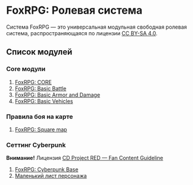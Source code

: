 # FoxRPG: Ролевая система

Система FoxRPG — это универсальная модульная свободная ролевая система, распространяющаяся по лицензии [CC BY⁠-⁠SA 4⁠.⁠0](https://creativecommons.org/licenses/by-sa/4.0/).

## Список модулей

### Core модули

1. [FoxRPG: CORE](https://github.com/KizhiFox/FoxRPG-TTRPG-system/blob/main/core/FoxRPG%20CORE.md)
2. [FoxRPG: Basic Battle](https://github.com/KizhiFox/FoxRPG-TTRPG-system/blob/main/core/FoxRPG%20Basic%20Battle.md)
3. [FoxRPG: Basic Armor and Damage](https://github.com/KizhiFox/FoxRPG-TTRPG-system/blob/main/core/FoxRPG%20Basic%20Armor%20and%20Damage.md)
4. [FoxRPG: Basic Vehicles](https://github.com/KizhiFox/FoxRPG-TTRPG-system/blob/main/core/FoxRPG%20Basic%20Vehicles.md)

### Правила боя на карте

1. [FoxRPG: Square map](https://github.com/KizhiFox/FoxRPG-TTRPG-system/blob/main/maps/FoxRPG%20Square%20map.md)

### Сеттинг Cyberpunk

**Внимание!** Лицензия [CD Project RED — Fan Content Guideline](https://cdprojektred.com/en/fan-content)

1. [FoxRPG: Cyberpunk Base](https://github.com/KizhiFox/FoxRPG-TTRPG-system/blob/main/cyberpunk/FoxRPG%20Cyberpunk%20Base.md)
2. [Маленький лист персонажа](https://github.com/KizhiFox/FoxRPG-TTRPG-system/blob/main/cyberpunk/small%20charsheet.pdf)

